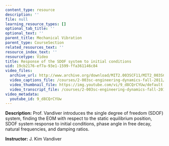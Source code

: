 ```yaml
---
content_type: resource
description: ''
file: null
learning_resource_types: []
optional_tab_title: ''
optional_text: ''
parent_title: Mechanical Vibration
parent_type: CourseSection
related_resources_text: ''
resource_index_text: ''
resourcetype: Video
title: Response of the SDOF system to initial conditions
uid: 19cb2176-ef7a-93e1-1599-ffa361146c84
video_files:
  archive_url: http://www.archive.org/download/MIT2.003SCF11/MIT2_003SCF11_lec19_300k.mp4
  video_captions_file: /courses/2-003sc-engineering-dynamics-fall-2011/0844c506c724504785f4e5fb607fb7d1_9_d8CQrCYUw.vtt
  video_thumbnail_file: https://img.youtube.com/vi/9_d8CQrCYUw/default.jpg
  video_transcript_file: /courses/2-003sc-engineering-dynamics-fall-2011/11a99254cdbaed7aa487821a6dbb3474_9_d8CQrCYUw.pdf
video_metadata:
  youtube_id: 9_d8CQrCYUw
---
```


**Description:** Prof. Vandiver introduces the single degree of freedom (SDOF) system, finding the EOM with respect to the static equilibrium position, SDOF system response to initial conditions, phase angle in free decay, natural frequencies, and damping ratios.

**Instructor:** J. Kim Vandiver